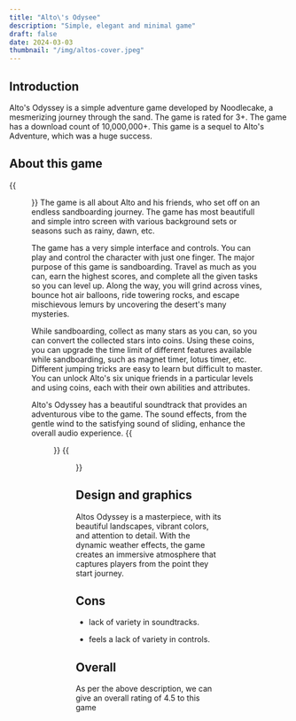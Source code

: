 ```yaml
---
title: "Alto\'s Odysee"
description: "Simple, elegant and minimal game"
draft: false
date: 2024-03-03
thumbnail: "/img/altos-cover.jpeg"
---
```

## Introduction

Alto's Odyssey is a simple adventure game developed by Noodlecake, a mesmerizing journey through the sand. The game is rated for 3+. The game has a download count of 10,000,000+. This game is a sequel to Alto's Adventure, which was a huge success. 
## About this game
{{<figure src = "photo2.jpeg" caption = "Workshop menu">}}
The game is all about Alto and his friends, who set off on an endless sandboarding journey. The game has most beautifull and simple intro screen with various background sets or seasons such as rainy, dawn, etc.

The game has a very simple interface and controls. You can play and control the character with just one finger. The major purpose of this game is sandboarding. Travel as much as you can, earn the highest scores, and complete all the given tasks so you can level up. Along the way, you will grind across vines, bounce hot air balloons, ride towering rocks, and escape mischievous lemurs by uncovering the desert's many mysteries.

While sandboarding, collect as many stars as you can, so you can convert the collected stars into coins. Using these coins, you can upgrade the time limit of different features available while sandboarding, such as magnet timer, lotus timer, etc. Different jumping tricks are easy to learn but difficult to master. You can unlock Alto's six unique friends in a particular levels and using coins, each with their own abilities and attributes.

Alto's Odyssey has a beautiful soundtrack that provides an adventurous vibe to the game. The sound effects, from the gentle wind to the satisfying sound of sliding, enhance the overall audio experience.
{{<figure src = "photo3.jpeg" caption = "You can also choose a wide range of characters/avatars">}}
{{<figure src = "photo1.jpeg" caption = "A menu in the game that lets you choose a destination">}}
## Design and graphics

Altos Odyssey is a masterpiece, with its beautiful landscapes, vibrant colors, and attention to detail. With the dynamic weather effects, the game creates an immersive atmosphere that captures players from the point they start journey. 

## Cons

- lack of variety in soundtracks.

- feels a lack of variety in controls.
 ## Overall

As per the above description, we can give an overall rating of 4.5 to this game
